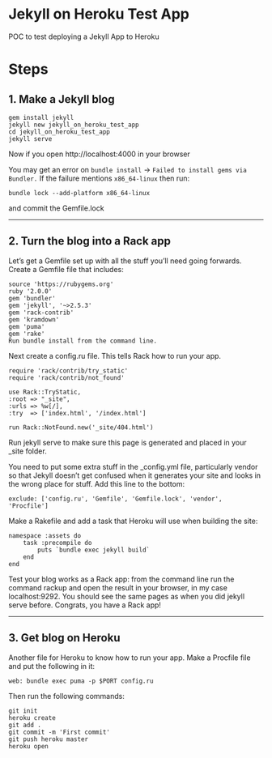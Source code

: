 # Jekyll on Heroku Test App
POC to test deploying a Jekyll App to Heroku

# Steps
## 1. Make a Jekyll blog
```
gem install jekyll
jekyll new jekyll_on_heroku_test_app
cd jekyll_on_heroku_test_app
jekyll serve
```
Now if you open http://localhost:4000 in your browser

You may get an error on `bundle install` -> `Failed to install gems via Bundler.` 
If the failure mentions `x86_64-linux` then run:
```
bundle lock --add-platform x86_64-linux
```
and commit the Gemfile.lock
___
## 2. Turn the blog into a Rack app
Let’s get a Gemfile set up with all the stuff you’ll need going forwards. Create a Gemfile file that includes:
```
source 'https://rubygems.org'
ruby '2.0.0'
gem 'bundler'
gem 'jekyll', '~>2.5.3'
gem 'rack-contrib'
gem 'kramdown'
gem 'puma'
gem 'rake'
Run bundle install from the command line. 
```

Next create a config.ru file. This tells Rack how to run your app.

```
require 'rack/contrib/try_static'
require 'rack/contrib/not_found'

use Rack::TryStatic,
:root => "_site",
:urls => %w[/],
:try  => ['index.html', '/index.html']

run Rack::NotFound.new('_site/404.html')
```
Run jekyll serve to make sure this page is generated and placed in your _site folder.

You need to put some extra stuff in the _config.yml file, particularly vendor so that Jekyll doesn’t get confused when it generates your site and looks in the wrong place for stuff. Add this line to the bottom:

```
exclude: ['config.ru', 'Gemfile', 'Gemfile.lock', 'vendor', 'Procfile']
```
Make a Rakefile and add a task that Heroku will use when building the site:

```
namespace :assets do
    task :precompile do
        puts `bundle exec jekyll build`
    end
end
```
Test your blog works as a Rack app: 
from the command line run the command rackup and open the result in your browser, in my case localhost:9292. 
You should see the same pages as when you did jekyll serve before. 
Congrats, you have a Rack app!
___
## 3. Get blog on Heroku
Another file for Heroku to know how to run your app. Make a Procfile file and put the following in it:
```
web: bundle exec puma -p $PORT config.ru
```

Then run the following commands:

```
git init
heroku create
git add .
git commit -m 'First commit'
git push heroku master
heroku open
```

[^1]: Guide compiled using: 
https://www.clairecodes.com/blog/2015-09-20-deploying-jekyll-on-heroku/
